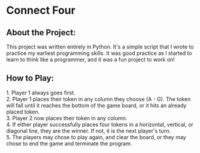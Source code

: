 <h1>Connect Four</h1>
<h2>About the Project:</h2>
This project was written entirely in Python. It's a simple script that I wrote to practice my earliest programming skills. It was good practice as I started to learn to think like a programmer, and it was a fun project to work on!
<br />
<h2> How to Play:</h2>
1. Player 1 always goes first. <br />
2. Player 1 places their token in any column they choose (A - G). The token will fall until it reaches the bottom of the game board, or it hits an already placed token. <br />
3. Player 2 now places their token in any column. <br />
4. If either player successfully places four tokens in a horizontal, vertical, or diagonal line, they are the winner. If not, it is the next player's turn. <br />
5. The players may chose to play again, and clear the board, or they may chose to end the game and terminate the program. <br />


